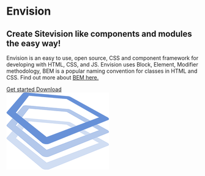 <main class="docs-text">
   <div class="env-d--flex env-justify-content--center sv-home__content">
      <div class="env-p-around--xxx-large sv-home__item">
         <h1 class="sv-home__title env-m-bottom--xxx-small">
            Envision
         </h1>
         <h2 class="sv-home__subheader">
            Create Sitevision like components and modules the easy way!
         </h2>
         <p class="env-p-top--large sv-home__text env-m-bottom--large">
            Envision is an easy to use, open source, CSS and component framework 
            for developing with HTML, CSS, and JS. Envision uses Block, Element, 
            Modifier methodology, BEM is a popular naming convention for classes 
            in HTML and CSS. Find out more about <a href="https://en.bem.info/methodology/quick-start/">BEM here.</a>
         </p>
         <div class="env-p-top--large env-m-bottom--xxx-large">
            <a class="env-button sv-home-button__size env-button--primary env-m-right--x-small env-color--lightest" href="/getting-started/introduction/">
               Get started
            </a>
            <a class="env-button sv-home-button__size env-button--link env-border" href="https://github.com/sitevision/envision/archive/master.zip">
               Download
            </a>
         </div>
      </div>
      <div class="env-p-around--xxx-large sv-home__item sv-home__env-logo">
         <img class="env-image" src="/images/envision_logo.png" alt="">
      </div>
   </div>
</main>
